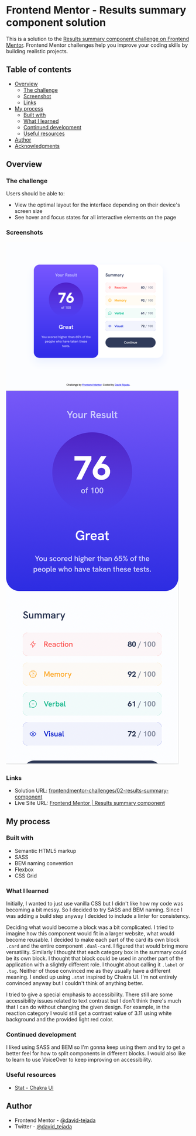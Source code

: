 # Frontend Mentor - Results summary component solution

This is a solution to the [Results summary component challenge on Frontend Mentor](https://www.frontendmentor.io/challenges/results-summary-component-CE_K6s0maV). Frontend Mentor challenges help you improve your coding skills by building realistic projects.

## Table of contents

- [Overview](#overview)
  - [The challenge](#the-challenge)
  - [Screenshot](#screenshot)
  - [Links](#links)
- [My process](#my-process)
  - [Built with](#built-with)
  - [What I learned](#what-i-learned)
  - [Continued development](#continued-development)
  - [Useful resources](#useful-resources)
- [Author](#author)
- [Acknowledgments](#acknowledgments)

## Overview

### The challenge

Users should be able to:

- View the optimal layout for the interface depending on their device's screen size
- See hover and focus states for all interactive elements on the page

### Screenshots

![Desktop screenshot](screenshots/desktop.png)
![Mobile screenshot](screenshots/mobile.png)

### Links

- Solution URL: [frontendmentor-challenges/02-results-summary-component](https://github.com/david-tejada/frontendmentor-challenges/tree/main/02-results-summary-component)
- Live Site URL: [Frontend Mentor | Results summary component](https://melodious-moonbeam-0b5abb.netlify.app/)

## My process

### Built with

- Semantic HTML5 markup
- SASS
- BEM naming convention
- Flexbox
- CSS Grid

### What I learned

Initially, I wanted to just use vanilla CSS but I didn't like how my code was becoming a bit messy. So I decided to try SASS and BEM naming. Since I was adding a build step anyway I decided to include a linter for consistency.

Deciding what would become a block was a bit complicated. I tried to imagine how this component would fit in a larger website, what would become reusable. I decided to make each part of the card its own block `.card` and the entire component `.dual-card`. I figured that would bring more versatility. Similarly I thought that each category box in the summary could be its own block. I thought that block could be used in another part of the application with a slightly different role. I thought about calling it `.label` or `.tag`. Neither of those convinced me as they usually have a different meaning. I ended up using `.stat` inspired by Chakra UI. I'm not entirely convinced anyway but I couldn't think of anything better.

I tried to give a special emphasis to accessibility. There still are some accessibility issues related to text contrast but I don't think there's much that I can do without changing the given design. For example, in the reaction category I would still get a contrast value of 3.11 using white background and the provided light red color.

### Continued development

I liked using SASS and BEM so I'm gonna keep using them and try to get a better feel for how to split components in different blocks. I would also like to learn to use VoiceOver to keep improving on accessibility.

### Useful resources

- [Stat - Chakra UI](https://chakra-ui.com/docs/components/stat)

## Author

- Frontend Mentor - [@david-tejada](https://www.frontendmentor.io/profile/david-tejada)
- Twitter - [@david_tejada](https://www.twitter.com/david_tejada)

